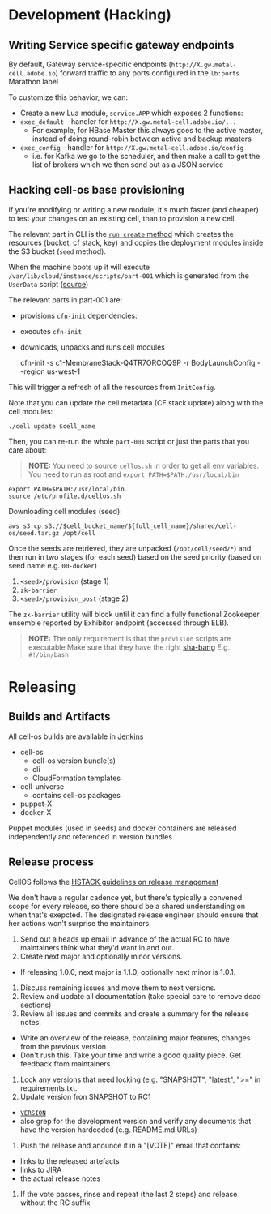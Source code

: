 # Development (Hacking)

## Writing Service specific gateway endpoints

By default, Gateway service-specific endpoints (`http://X.gw.metal-cell.adobe.io`) forward traffic to any ports configured in the `lb:ports` Marathon label

To customize this behavior, we can:

* Create a new Lua module, `service.APP` which exposes 2 functions: 
* `exec_default` - handler for `http://X.gw.metal-cell.adobe.io/...`
    * For example, for HBase Master this always goes to the active master, instead of doing round-robin between active and backup masters
* `exec_config` - handler for `http://X.gw.metal-cell.adobe.io/config`
    * i.e. for Kafka we go to the scheduler, and then make a call to get the list of brokers which we then send out as a JSON service

## Hacking cell-os base provisioning

If you're modifying or writing a new module, it's much faster (and cheaper) to test your 
changes on an existing cell, than to provision a new cell. 

The relevant part in CLI is the 
[`run_create` method](https://git.corp.adobe.com/metal-cell/cell-os/blob/master/cell.py#L580)
which creates the resources (bucket, cf stack, key) and copies the deployment modules inside
the S3 bucket (`seed` method).

When the machine boots up it will execute `/var/lib/cloud/instance/scripts/part-001` which is 
generated from the `UserData` script 
([source](https://git.corp.adobe.com/metal-cell/cell-os/blob/master/deploy/aws/elastic-cell-scaling-group.py))

The relevant parts in part-001 are:

* provisions `cfn-init` dependencies:
* executes `cfn-init` 
* downloads, unpacks and runs cell modules

    cfn-init -s c1-MembraneStack-Q4TR7ORCOQ9P -r BodyLaunchConfig  --region us-west-1

This will trigger a refresh of all the resources from `InitConfig`.

Note that you can update the cell metadata (CF stack update) along with the cell modules:

    ./cell update $cell_name
    
Then, you can re-run the whole `part-001` script or just the parts that you care about:

> **NOTE:**
You need to source `cellos.sh` in order to get all env variables.  
You need to run as root and `export PATH=$PATH:/usr/local/bin`  
    
    export PATH=$PATH:/usr/local/bin
    source /etc/profile.d/cellos.sh

Downloading cell modules (seed):

    aws s3 cp s3://$cell_bucket_name/${full_cell_name}/shared/cell-os/seed.tar.gz /opt/cell

Once the seeds are retrieved, they are unpacked (`/opt/cell/seed/*`) and then run in two 
stages (for each seed) based on the seed priority (based on seed name e.g. `00-docker`)  

1. `<seed>/provision` (stage 1)
2. `zk-barrier`
3. `<seed>/provision_post` (stage 2)

The `zk-barrier` utility will block until it can find a fully functional Zookeeper 
ensemble reported by Exhibitor endpoint (accessed through ELB).  

> **NOTE:** The only requirement is that the `provision` scripts are executable
Make sure that they have the right [sha-bang](http://www.tldp.org/LDP/abs/html/sha-bang.html)
E.g. `#!/bin/bash`

# Releasing

## Builds and Artifacts 

All cell-os builds are available in 
[Jenkins](http://bucasit-build.corp.adobe.com:8080/jenkins/view/cell-os/)

* cell-os
  * cell-os version bundle(s)
  * cli
  * CloudFormation templates
* cell-universe
  * contains cell-os packages
* puppet-X
* docker-X

Puppet modules (used in seeds) and docker containers are released independently and
referenced in version bundles
 
## Release process

CellOS follows the [HSTACK guidelines on release management](https://git.corp.adobe.com/pages/hstack/opendev/hstack_release_mgmt.html)

We don't have a regular cadence yet, but there's typically a convened scope for
every release, so there should be a shared understanding on when that's exepcted.
The designated release engineer should ensure that her actions won't surprise
the maintainers.

1. Send out a heads up email in advance of the actual RC to have maintainers 
think what they'd want in and out.
1. Create next major and optionally minor versions. 
  * If releasing 1.0.0, next major is 1.1.0, optionally next minor is 1.0.1.
1. Discuss remaining issues and move them to next versions.
1. Review and update all documentation (take special care to remove dead sections)
1. Review all issues and commits and create a summary for the release notes.
  * Write an overview of the release, containing major features, changes from 
  the previous version
  * Don't rush this. Take your time and write a good quality piece. Get feedback 
  from maintainers.
1. Lock any versions that need locking (e.g. "SNAPSHOT", "latest", ">=" in requirements.txt.
1. Update version fron SNAPSHOT to RC1 
  * [`VERSION`](https://git.corp.adobe.com/metal-cell/cell-os/blob/master/VERSIO://git.corp.adobe.com/metal-cell/cell-os/blob/master/VERSION)
  * also grep for the development version and verify any documents that have the 
  version hardcoded (e.g. README.md URLs) 
1. Push the release and anounce it in a "[VOTE]" email that contains:
  * links to the released artefacts
  * links to JIRA
  * the actual release notes 
1. If the vote passes, rinse and repeat (the last 2 steps) and release without the RC
suffix


